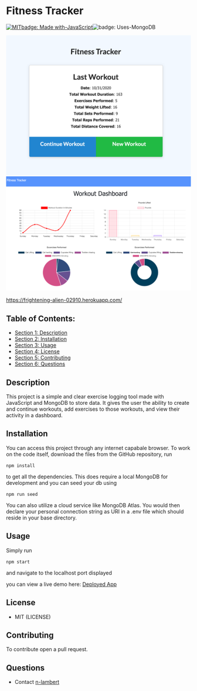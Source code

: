 
# Fitness Tracker
[![MIT](https://img.shields.io/badge/License-MIT-blueviolet)](https://api.github.com/licenses/mit)[badge: Made with-JavaScript](https://img.shields.io/badge/Made%20with-JavaScript-green)![badge: Uses-MongoDB](https://img.shields.io/badge/Uses-MongoDB-red)

![screenshot of Fitness Tracker](./assets/img/Fitness_Tracker.png)
![screenshot of Fitness Tracker](./assets/img/Fitness_Chart.png)

https://frightening-alien-02910.herokuapp.com/

## Table of Contents:

- [Section 1: Description](#Description)
- [Section 2: Installation](#Installation)
- [Section 3: Usage](#Usage)
- [Section 4: License](#License)
- [Section 5: Contributing](#Contributing)
- [Section 6: Questions](#Questions)

## Description
This project is a simple and clear exercise logging tool made with JavaScript and MongoDB to store data. It gives the user the ability to create and continue workouts, add exercises to those workouts, and view their activity in a dashboard.


## Installation
You can access this project through any internet capabale browser. To work on the code itself, download the files from the GitHub repository, run 
```
npm install 
```
to get all the dependencies. This does require a local MongoDB for development and you can seed your db using 
```
npm run seed
```
You can also utilize a cloud service like MongoDB Atlas. You would then declare your personal connection string as URI in a .env file which should reside in your base directory.

## Usage
Simply run 
```
npm start
```
and navigate to the localhost port displayed

you can view a live demo here: [Deployed App](https://frightening-alien-02910.herokuapp.com/)

## License
* MIT (LICENSE)

## Contributing
To contribute open a pull request. 

## Questions
* Contact [n-lambert](https://github.com/n-lambert)

  
